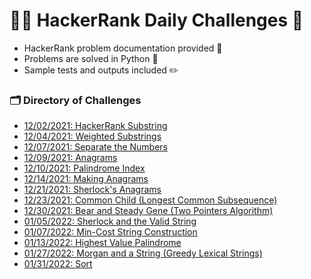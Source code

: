 # 🧑‍💻 HackerRank Daily Challenges 📆

- HackerRank problem documentation provided 📃
- Problems are solved in Python 🐍
- Sample tests and outputs included ✏️

### 🗂 Directory of Challenges
- [12/02/2021: HackerRank Substring](https://github.com/danielschnoll/HackerRank-Daily-Challenges/tree/master/12-02-2021)
- [12/04/2021: Weighted Substrings](https://github.com/danielschnoll/HackerRank-Daily-Challenges/tree/master/12-04-2021)
- [12/07/2021: Separate the Numbers](https://github.com/danielschnoll/HackerRank-Daily-Challenges/tree/master/12-07-2021)
- [12/09/2021: Anagrams](https://github.com/danielschnoll/HackerRank-Daily-Challenges/tree/master/12-09-2021)
- [12/10/2021: Palindrome Index](https://github.com/danielschnoll/HackerRank-Daily-Challenges/tree/master/12-10-2021)
- [12/14/2021: Making Anagrams](https://github.com/danielschnoll/HackerRank-Daily-Challenges/tree/master/12-14-2021)
- [12/21/2021: Sherlock's Anagrams](https://github.com/danielschnoll/HackerRank-Daily-Challenges/tree/master/12-21-2021)
- [12/23/2021: Common Child (Longest Common Subsequence)](https://github.com/danielschnoll/HackerRank-Daily-Challenges/tree/master/12-23-2021)
- [12/30/2021: Bear and Steady Gene (Two Pointers Algorithm)](https://github.com/danielschnoll/HackerRank-Daily-Challenges/tree/master/12-30-2021)
- [01/05/2022: Sherlock and the Valid String](https://github.com/danielschnoll/HackerRank-Daily-Challenges/tree/master/01-05-2022)
- [01/07/2022: Min-Cost String Construction](https://github.com/danielschnoll/HackerRank-Daily-Challenges/tree/master/01-07-2022)
- [01/13/2022: Highest Value Palindrome](https://github.com/danielschnoll/HackerRank-Daily-Challenges/tree/master/01-13-2022)
- [01/27/2022: Morgan and a String (Greedy Lexical Strings)](https://github.com/danielschnoll/HackerRank-Daily-Challenges/tree/master/01-27-2022)
- [01/31/2022: Sort](https://github.com/danielschnoll/HackerRank-Daily-Challenges/tree/master/01-31-2022)